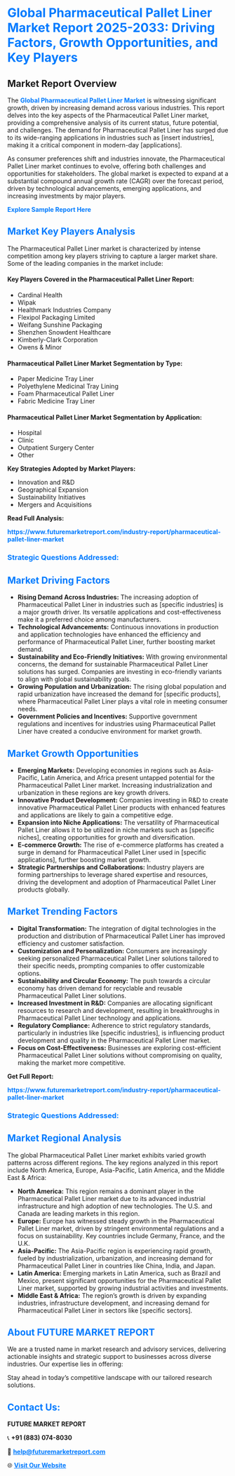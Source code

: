 <h1 style="color: #007BFF;">Global Pharmaceutical Pallet Liner Market Report 2025-2033: Driving Factors, Growth Opportunities, and Key Players</h1>

<section id="overview">
<h2>Market Report Overview</h2>
<p>The <a href="https://www.futuremarketreport.com/industry-report/pharmaceutical-pallet-liner-market" style="color: #007BFF; text-decoration: none;"><strong>Global Pharmaceutical Pallet Liner Market</strong></a> is witnessing significant growth, driven by increasing demand across various industries. This report delves into the key aspects of the Pharmaceutical Pallet Liner market, providing a comprehensive analysis of its current status, future potential, and challenges. The demand for Pharmaceutical Pallet Liner has surged due to its wide-ranging applications in industries such as [insert industries], making it a critical component in modern-day [applications].</p>
<p>As consumer preferences shift and industries innovate, the Pharmaceutical Pallet Liner market continues to evolve, offering both challenges and opportunities for stakeholders. The global market is expected to expand at a substantial compound annual growth rate (CAGR) over the forecast period, driven by technological advancements, emerging applications, and increasing investments by major players.</p>
</section>

<section id="overview">
<p><a href="https://www.futuremarketreport.com/request-sample/reportId=26087" style="color: #007BFF; text-decoration: none;"><strong>Explore Sample Report Here</strong></a></p>
</section>

<section id="key-players">
<h2 style="color: #007BFF;">Market Key Players Analysis</h2>
<p>The Pharmaceutical Pallet Liner market is characterized by intense competition among key players striving to capture a larger market share. Some of the leading companies in the market include:</p>
<h4>Key Players Covered in the Pharmaceutical Pallet Liner Report:</h4>
<ul><li>Cardinal Health</li><li>Wipak</li><li>Healthmark Industries Company</li><li>Flexipol Packaging Limited</li><li>Weifang Sunshine Packaging</li><li>Shenzhen Snowdent Healthcare</li><li>Kimberly-Clark Corporation</li><li>Owens &amp; Minor</li></ul>
<h4>Pharmaceutical Pallet Liner Market Segmentation by Type:</h4>
<ul><li>Paper Medicine Tray Liner</li><li>Polyethylene Medicinal Tray Lining</li><li>Foam Pharmaceutical Pallet Liner</li><li>Fabric Medicine Tray Liner</li></ul>

<h4>Pharmaceutical Pallet Liner Market Segmentation by Application:</h4>
<ul><li>Hospital</li><li>Clinic</li><li>Outpatient Surgery Center</li><li>Other</li></ul>
<p><strong>Key Strategies Adopted by Market Players:</strong></p>
<ul>
<li>Innovation and R&D</li>
<li>Geographical Expansion</li>
<li>Sustainability Initiatives</li>
<li>Mergers and Acquisitions</li>
</ul>
</section>

<section>
<p><strong>Read Full Analysis: </strong></p><a href="https://www.futuremarketreport.com/industry-report/pharmaceutical-pallet-liner-market" style="color: #007BFF; text-decoration: none;"><strong>https://www.futuremarketreport.com/industry-report/pharmaceutical-pallet-liner-market</strong></a>
<h3 style="color: #007BFF;">Strategic Questions Addressed:</h3>
</section>

<section id="driving-factors">
<h2 style="color: #007BFF;">Market Driving Factors</h2>
<ul>
<li><strong>Rising Demand Across Industries:</strong> The increasing adoption of Pharmaceutical Pallet Liner in industries such as [specific industries] is a major growth driver. Its versatile applications and cost-effectiveness make it a preferred choice among manufacturers.</li>
<li><strong>Technological Advancements:</strong> Continuous innovations in production and application technologies have enhanced the efficiency and performance of Pharmaceutical Pallet Liner, further boosting market demand.</li>
<li><strong>Sustainability and Eco-Friendly Initiatives:</strong> With growing environmental concerns, the demand for sustainable Pharmaceutical Pallet Liner solutions has surged. Companies are investing in eco-friendly variants to align with global sustainability goals.</li>
<li><strong>Growing Population and Urbanization:</strong> The rising global population and rapid urbanization have increased the demand for [specific products], where Pharmaceutical Pallet Liner plays a vital role in meeting consumer needs.</li>
<li><strong>Government Policies and Incentives:</strong> Supportive government regulations and incentives for industries using Pharmaceutical Pallet Liner have created a conducive environment for market growth.</li>
</ul>
</section>

<section id="growth-opportunities">
<h2 style="color: #007BFF;">Market Growth Opportunities</h2>
<ul>
<li><strong>Emerging Markets:</strong> Developing economies in regions such as Asia-Pacific, Latin America, and Africa present untapped potential for the Pharmaceutical Pallet Liner market. Increasing industrialization and urbanization in these regions are key growth drivers.</li>
<li><strong>Innovative Product Development:</strong> Companies investing in R&D to create innovative Pharmaceutical Pallet Liner products with enhanced features and applications are likely to gain a competitive edge.</li>
<li><strong>Expansion into Niche Applications:</strong> The versatility of Pharmaceutical Pallet Liner allows it to be utilized in niche markets such as [specific niches], creating opportunities for growth and diversification.</li>
<li><strong>E-commerce Growth:</strong> The rise of e-commerce platforms has created a surge in demand for Pharmaceutical Pallet Liner used in [specific applications], further boosting market growth.</li>
<li><strong>Strategic Partnerships and Collaborations:</strong> Industry players are forming partnerships to leverage shared expertise and resources, driving the development and adoption of Pharmaceutical Pallet Liner products globally.</li>
</ul>
</section>

<section id="trending-factors">
<h2 style="color: #007BFF;">Market Trending Factors</h2>
<ul>
<li><strong>Digital Transformation:</strong> The integration of digital technologies in the production and distribution of Pharmaceutical Pallet Liner has improved efficiency and customer satisfaction.</li>
<li><strong>Customization and Personalization:</strong> Consumers are increasingly seeking personalized Pharmaceutical Pallet Liner solutions tailored to their specific needs, prompting companies to offer customizable options.</li>
<li><strong>Sustainability and Circular Economy:</strong> The push towards a circular economy has driven demand for recyclable and reusable Pharmaceutical Pallet Liner solutions.</li>
<li><strong>Increased Investment in R&D:</strong> Companies are allocating significant resources to research and development, resulting in breakthroughs in Pharmaceutical Pallet Liner technology and applications.</li>
<li><strong>Regulatory Compliance:</strong> Adherence to strict regulatory standards, particularly in industries like [specific industries], is influencing product development and quality in the Pharmaceutical Pallet Liner market.</li>
<li><strong>Focus on Cost-Effectiveness:</strong> Businesses are exploring cost-efficient Pharmaceutical Pallet Liner solutions without compromising on quality, making the market more competitive.</li>
</ul>
</section>

<section>
<p><strong>Get Full Report: </strong></p><a href="https://www.futuremarketreport.com/industry-report/pharmaceutical-pallet-liner-market" style="color: #007BFF; text-decoration: none;"><strong>https://www.futuremarketreport.com/industry-report/pharmaceutical-pallet-liner-market</strong></a>
<h3 style="color: #007BFF;">Strategic Questions Addressed:</h3>
</section>


<section id="regional-analysis">
<h2 style="color: #007BFF;">Market Regional Analysis</h2>
<p>The global Pharmaceutical Pallet Liner market exhibits varied growth patterns across different regions. The key regions analyzed in this report include North America, Europe, Asia-Pacific, Latin America, and the Middle East & Africa:</p>
<ul>
<li><strong>North America:</strong> This region remains a dominant player in the Pharmaceutical Pallet Liner market due to its advanced industrial infrastructure and high adoption of new technologies. The U.S. and Canada are leading markets in this region.</li>
<li><strong>Europe:</strong> Europe has witnessed steady growth in the Pharmaceutical Pallet Liner market, driven by stringent environmental regulations and a focus on sustainability. Key countries include Germany, France, and the U.K.</li>
<li><strong>Asia-Pacific:</strong> The Asia-Pacific region is experiencing rapid growth, fueled by industrialization, urbanization, and increasing demand for Pharmaceutical Pallet Liner in countries like China, India, and Japan.</li>
<li><strong>Latin America:</strong> Emerging markets in Latin America, such as Brazil and Mexico, present significant opportunities for the Pharmaceutical Pallet Liner market, supported by growing industrial activities and investments.</li>
<li><strong>Middle East & Africa:</strong> The region’s growth is driven by expanding industries, infrastructure development, and increasing demand for Pharmaceutical Pallet Liner in sectors like [specific sectors].</li>
</ul>
</section>

<footer>
<h2 style="color: #007BFF;">About FUTURE MARKET REPORT</h2>
<p>We are a trusted name in market research and advisory services, delivering actionable insights and strategic support to businesses across diverse industries. Our expertise lies in offering:</p>

<p>Stay ahead in today’s competitive landscape with our tailored research solutions.</p>

<h2 style="color: #007BFF;">Contact Us:</h2>
<p><strong>FUTURE MARKET REPORT</strong></p>
<p>📞 <strong>+91 (883) 074-8030</strong></p>
<p>📧 <strong><a href="mailto:help@futuremarketreport.com" style="color: #007BFF;">help@futuremarketreport.com</a></strong></p>
<p>🌐 <strong><a href="https://www.futuremarketreport.com/" style="color: #007BFF;">Visit Our Website</a></strong></p>
</footer>